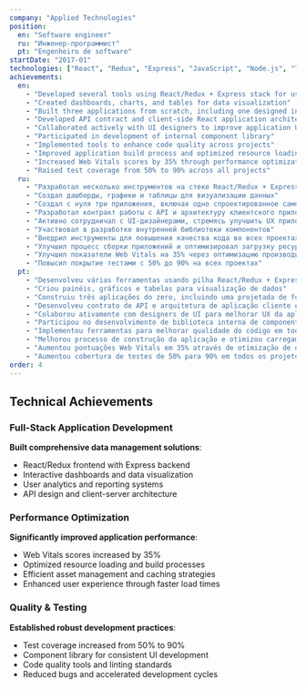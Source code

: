 ```yaml
---
company: "Applied Technologies"
position:
  en: "Software engineer"
  ru: "Инженер-программист"
  pt: "Engenheiro de software"
startDate: "2017-01"
technologies: ["React", "Redux", "Express", "JavaScript", "Node.js", "Testing", "Web Vitals", "Component Library"]
achievements:
  en:
    - "Developed several tools using React/Redux + Express stack for user data management and analytics"
    - "Created dashboards, charts, and tables for data visualization"
    - "Built three applications from scratch, including one designed independently"
    - "Developed API contract and client-side React application architecture"
    - "Collaborated actively with UI designers to improve application UX"
    - "Participated in development of internal component library"
    - "Implemented tools to enhance code quality across projects"
    - "Improved application build process and optimized resource loading"
    - "Increased Web Vitals scores by 35% through performance optimization"
    - "Raised test coverage from 50% to 90% across all projects"
  ru:
    - "Разработал несколько инструментов на стеке React/Redux + Express для управления и анализа пользовательских данных"
    - "Создал дашборды, графики и таблицы для визуализации данных"
    - "Создал с нуля три приложения, включая одно спроектированное самостоятельно"
    - "Разработал контракт работы с API и архитектуру клиентского приложения на React"
    - "Активно сотрудничал с UI-дизайнерами, стремясь улучшить UX приложения"
    - "Участвовал в разработке внутренней библиотеки компонентов"
    - "Внедрил инструменты для повышения качества кода во всех проектах"
    - "Улучшил процесс сборки приложений и оптимизировал загрузку ресурсов"
    - "Улучшил показатели Web Vitals на 35% через оптимизацию производительности"
    - "Повысил покрытие тестами с 50% до 90% на всех проектах"
  pt:
    - "Desenvolveu várias ferramentas usando pilha React/Redux + Express para gerenciamento e análise de dados do usuário"
    - "Criou painéis, gráficos e tabelas para visualização de dados"
    - "Construiu três aplicações do zero, incluindo uma projetada de forma independente"
    - "Desenvolveu contrato de API e arquitetura de aplicação cliente em React"
    - "Colaborou ativamente com designers de UI para melhorar UX da aplicação"
    - "Participou no desenvolvimento de biblioteca interna de componentes"
    - "Implementou ferramentas para melhorar qualidade do código em todos os projetos"
    - "Melhorou processo de construção da aplicação e otimizou carregamento de recursos"
    - "Aumentou pontuações Web Vitals em 35% através de otimização de desempenho"
    - "Aumentou cobertura de testes de 50% para 90% em todos os projetos"
order: 4
---
```


## Technical Achievements

### Full-Stack Application Development
**Built comprehensive data management solutions**:
- React/Redux frontend with Express backend
- Interactive dashboards and data visualization
- User analytics and reporting systems
- API design and client-server architecture

### Performance Optimization
**Significantly improved application performance**:
- Web Vitals scores increased by 35%
- Optimized resource loading and build processes
- Efficient asset management and caching strategies
- Enhanced user experience through faster load times

### Quality & Testing
**Established robust development practices**:
- Test coverage increased from 50% to 90%
- Component library for consistent UI development
- Code quality tools and linting standards
- Reduced bugs and accelerated development cycles